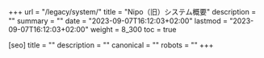 +++
url = "/legacy/system/"
title = "Nipo（旧）システム概要"
description = ""
summary = ""
date = "2023-09-07T16:12:03+02:00"
lastmod = "2023-09-07T16:12:03+02:00"
weight = 8_300
toc = true

[seo]
title = ""
description = ""
canonical = ""
robots = ""
+++
